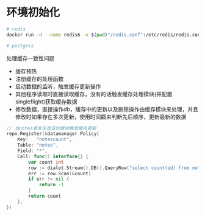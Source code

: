 # 环境初始化

```Bash
# redis
docker run -d --name redis6 -v $(pwd)"/redis.conf":/etc/redis/redis.conf -p 6379:6379 redis:6-alpine redis-server /etc/redis/redis.conf

# postgres
```

处理缓存一致性问题

- 缓存预热
- 注册缓存的处理函数
- 启动数据的监听，触发缓存更新操作
- 其他程序读取时直接读取缓存，没有的话触发缓存处理模块(并配置singleflight)获取缓存数据
- 修改数据，直接操作db，缓存中的更新以及删除操作由缓存模块来处理，并且修改时如果存在多次更新，使用时间戳来判断先后顺序，更新最新的数据

```go
// 当notes表发生改变时就会触发缓存更新
repo.Register(&datamanager.Policy{
    Key:   "notescount",
    Table: "notes",
    Field: "*",
    Call: func() interface{} {
        var count int
        row := dialet.Stream().DB().QueryRow("select count(id) from notes")
        err := row.Scan(&count)
        if err != nil {
            return -1
        }
        return count
    },
})
```